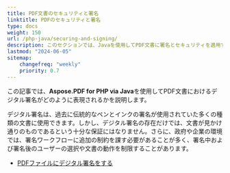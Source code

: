 ```yaml
---
title: PDF文書のセキュリティと署名
linktitle: PDFのセキュリティと署名
type: docs
weight: 150
url: /php-java/securing-and-signing/
description: このセクションでは、Javaを使用してPDF文書に署名とセキュリティを適用する機能について説明します。
lastmod: "2024-06-05"
sitemap:
    changefreq: "weekly"
    priority: 0.7
---
```


この記事では、**Aspose.PDF for PHP via Java**を使用してPDF文書におけるデジタル署名がどのように表現されるかを説明します。

デジタル署名は、過去に伝統的なペンとインクの署名が使用されていた多くの種類の文書に使用できます。しかし、デジタル署名の存在だけでは、文書が見かけ通りのものであるという十分な保証にはなりません。さらに、政府や企業の環境では、署名ワークフローに追加の制約を課す必要があることが多く、署名中および署名後のユーザーの選択や文書の動作を制限することがあります。

- [PDFファイルにデジタル署名をする](/pdf/php-java/digitally-sign-pdf-file/)